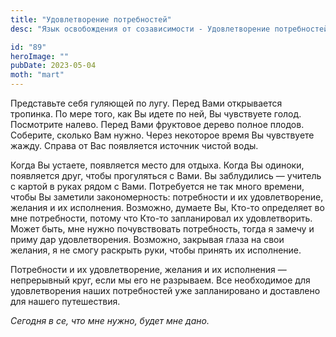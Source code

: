```yaml
---
title: "Удовлетворение потребностей"
desc: "Язык освобождения от созависимости - Удовлетворение потребностей"

id: "89"
heroImage: ""
pubDate: 2023-05-04
moth: "mart"
---
```


Представьте себя гуляющей по лугу. Перед Вами открывается тропинка. По мере
того, как Вы идете по ней, Вы чувствуете голод. Посмотрите налево. Перед Вами
фруктовое дерево полное плодов. Соберите, сколько Вам нужно. Через некоторое
время Вы чувствуете жажду. Справа от Вас появляется источник чистой воды.

Когда Вы устаете, появляется место для отдыха. Когда Вы одиноки, появляется
друг, чтобы прогуляться с Вами. Вы заблудились — учитель с картой в руках
рядом с Вами. Потребуется не так много времени, чтобы Вы заметили
закономерность: потребности и их удовлетворение, желания и их исполнения.
Возможно, думаете Вы, Кто-то определяет во мне потребности, потому что Кто-то
запланировал их удовлетворить. Может быть, мне нужно почувствовать
потребность, тогда я замечу и приму дар удовлетворения. Возможно, закрывая
глаза на свои желания, я не смогу раскрыть руки, чтобы принять их исполнение.

Потребности и их удовлетворение, желания и их исполнения — непрерывный круг,
если мы его не разрываем. Все необходимое для удовлетворения наших
потребностей уже запланировано и доставлено для нашего путешествия.

_Сегодня_ _в_ _се,_ _что_ _мне_ _нужно,_ _будет_ _мне_ _дано._
